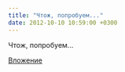 ```yaml
---
title: "Чтож, попробуем..."
date: 2012-10-10 10:59:00 +0300
---
```


Чтож, попробуем...

[Вложение](/assets/vk_photos/1/GVMjJ7EgrhY.jpg)
